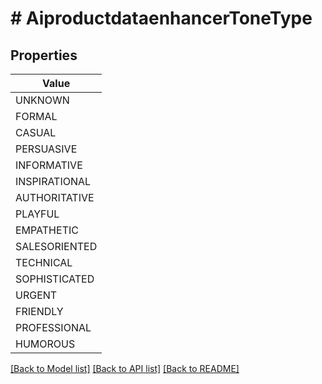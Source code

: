 # # AiproductdataenhancerToneType


## Properties 



| Value |
------------ | 
UNKNOWN|TONE_TYPE_UNKNOWN
FORMAL|TONE_TYPE_FORMAL
CASUAL|TONE_TYPE_CASUAL
PERSUASIVE|TONE_TYPE_PERSUASIVE
INFORMATIVE|TONE_TYPE_INFORMATIVE
INSPIRATIONAL|TONE_TYPE_INSPIRATIONAL
AUTHORITATIVE|TONE_TYPE_AUTHORITATIVE
PLAYFUL|TONE_TYPE_PLAYFUL
EMPATHETIC|TONE_TYPE_EMPATHETIC
SALESORIENTED|TONE_TYPE_SALES_ORIENTED
TECHNICAL|TONE_TYPE_TECHNICAL
SOPHISTICATED|TONE_TYPE_SOPHISTICATED
URGENT|TONE_TYPE_URGENT
FRIENDLY|TONE_TYPE_FRIENDLY
PROFESSIONAL|TONE_TYPE_PROFESSIONAL
HUMOROUS|TONE_TYPE_HUMOROUS

[[Back to Model list]](../../README.md#models) [[Back to API list]](../../README.md#endpoints) [[Back to README]](../../README.md)

